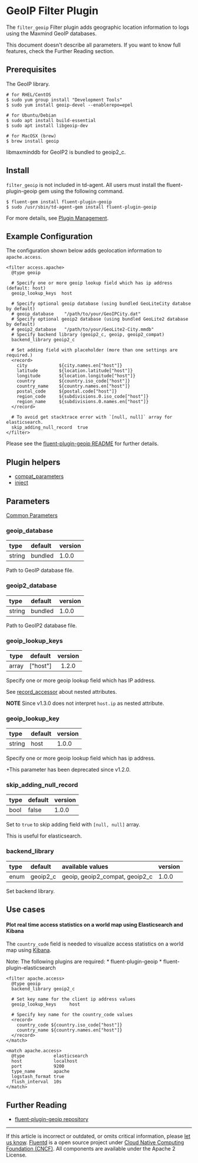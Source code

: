 # GeoIP Filter Plugin

The `filter_geoip` Filter plugin adds geographic location information to
logs using the Maxmind GeoIP databases.

This document doesn't describe all parameters. If you want to know full
features, check the Further Reading section.


## Prerequisites

The GeoIP library.

```
# for RHEL/CentOS
$ sudo yum group install "Development Tools"
$ sudo yum install geoip-devel --enablerepo=epel

# for Ubuntu/Debian
$ sudo apt install build-essential
$ sudo apt install libgeoip-dev

# for MacOSX (brew)
$ brew install geoip
```

libmaxminddb for GeoIP2 is bundled to geoip2\_c.


## Install

`filter_geoip` is not included in td-agent. All users must install the
fluent-plugin-geoip gem using the following command.

```
$ fluent-gem install fluent-plugin-geoip
$ sudo /usr/sbin/td-agent-gem install fluent-plugin-geoip
```

For more details, see [Plugin Management](/deployment/plugin-management.md).


## Example Configuration

The configuration shown below adds geolocation information to
`apache.access`.

```
<filter access.apache>
  @type geoip

  # Specify one or more geoip lookup field which has ip address (default: host)
  geoip_lookup_keys  host

  # Specify optional geoip database (using bundled GeoLiteCity databse by default)
  # geoip_database    "/path/to/your/GeoIPCity.dat"
  # Specify optional geoip2 database (using bundled GeoLite2 database by default)
  # geoip2_database   "/path/to/your/GeoLite2-City.mmdb"
  # Specify backend library (geoip2_c, geoip, geoip2_compat)
  backend_library geoip2_c

  # Set adding field with placeholder (more than one settings are required.)
  <record>
    city            ${city.names.en["host"]}
    latitude        ${location.latitude["host"]}
    longitude       ${location.longitude["host"]}
    country         ${country.iso_code["host"]}
    country_name    ${country.names.en["host"]}
    postal_code     ${postal.code["host"]}
    region_code     ${subdivisions.0.iso_code["host"]}
    region_name     ${subdivisions.0.names.en["host"]}
  </record>

  # To avoid get stacktrace error with `[null, null]` array for elasticsearch.
  skip_adding_null_record  true
</filter>
```

Please see the [fluent-plugin-geoip
README](https://github.com/y-ken/fluent-plugin-geoip#readme) for further
details.


## Plugin helpers

-   [compat\_parameters](/developer/api-plugin-helper-compat_parameters.md)
-   [inject](/developer/api-plugin-helper-inject.md)


## Parameters

[Common Parameters](/configuration/plugin-common-parameters.md)


### geoip\_database

| type   | default | version |
|:-------|:--------|:--------|
| string | bundled | 1.0.0   |

Path to GeoIP database file.


### geoip2\_database

| type   | default | version |
|:-------|:--------|:--------|
| string | bundled | 1.0.0   |

Path to GeoIP2 database file.

### geoip\_lookup\_keys

| type  | default  | version |
|:-----:|:--------:|:-------:|
| array | ["host"] | 1.2.0   |

Specify one or more geoip lookup field which has IP address.

See [record\_accessor](/developer/api-plugin-helper-record_accessor)
about nested attributes.

**NOTE** Since v1.3.0 does not interpret `host.ip` as nested attribute.

### geoip\_lookup\_key

| type   | default | version |
|:-------|:--------|:--------|
| string | host    | 1.0.0   |

Specify one or more geoip lookup field which has ip address.

+This parameter has been deprecated since v1.2.0.


### skip\_adding\_null\_record

| type | default | version |
|:-----|:--------|:--------|
| bool | false   | 1.0.0   |

Set to `true` to skip adding field with `[null, null]` array.

This is useful for elasticsearch.


### backend\_library

| type | default   | available values                 | version |
|:-----|:----------|:---------------------------------|:--------|
| enum | geoip2\_c | geoip, geoip2\_compat, geoip2\_c | 1.0.0   |

Set backend library.


## Use cases

#### Plot real time access statistics on a world map using Elasticsearch and Kibana

The `country_code` field is needed to visualize access statistics on a
world map using [Kibana](http://www.elasticsearch.org/overview/kibana/).

Note: The following plugins are required: \* fluent-plugin-geoip \*
fluent-plugin-elasticsearch

```
<filter apache.access>
  @type geoip
  backend_library geoip2_c

  # Set key name for the client ip address values
  geoip_lookup_keys     host

  # Specify key name for the country_code values
  <record>
    country_code ${country.iso_code["host"]}
    country_name ${country.names.en["host"]}
  </record>
</match>

<match apache.access>
  @type           elasticsearch
  host            localhost
  port            9200
  type_name       apache
  logstash_format true
  flush_interval  10s
</match>
```


## Further Reading

-   [fluent-plugin-geoip repository](https://github.com/y-ken/fluent-plugin-geoip)


------------------------------------------------------------------------

If this article is incorrect or outdated, or omits critical information, please [let us know](https://github.com/fluent/fluentd-docs-gitbook/issues?state=open).
[Fluentd](http://www.fluentd.org/) is a open source project under [Cloud Native Computing Foundation (CNCF)](https://cncf.io/). All components are available under the Apache 2 License.
